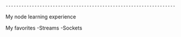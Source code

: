 
   
    ----------------------------------------------------------------- 


My node learning experience

My favorites
-Streams
-Sockets